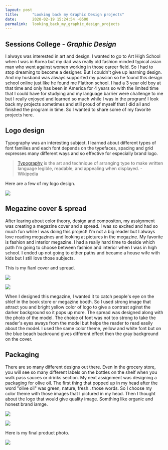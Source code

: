 ```yaml
---
layout: post
title:      "Looking back my Graphic Design projects"
date:       2020-02-19 15:24:54 -0500
permalink:  looking_back_my_graphic_design_projects
---
```


## Sessions College - *Graphic Design*
I always was interested in art and design. I wanted to go to Art High School when I was in Korea but my dad was really old fashion minded typical asian man who went against women working in those career field. So I had to stop dreaming to become a designer. But I couldn't give up learning design. And my husband was always supported my passion so he found this design school online just like he found me Flatiron school.
I had a 3 year old boy at that time and only has been in America for 4 years so with the limited time that I could have for studying and my language barrier were challenge to me but I really enjoyed and learned so much while I was in the program! I look back my projects sometimes and still proud of myself that I did all and finished the program in time. So I wanted to share some of my favorite projects here.

## Logo design
Typography was an interesting subject. I learned about different types of font families and each font depends on the typefaces, spacing and grid expresses many different ways and so effective for especially brand logo.

> [Typography](https://en.wikipedia.org/wiki/Typography) is the art and technique of arranging type to make written language legible, readable, and appealing when displayed.  - Wikipedia
> 

Here are a few of my logo design.

![](https://i.imgur.com/6hUwiul.gif)


## Megazine cover & spread
After learing about color theory, design and compositon, my assignment was creating a megazine cover and a spread. I was so excited and had so much fun while I was doing this project!
I'm not a big reader but I always love reading megazines and looking at pictures in the megazine. My favorite is fashion and interior megazine. I had a really hard time to deside which path I'm going to choose between fashion and interior when I was in high school. I ended up not going to either paths and became a house wife with kids but I still love those subjects. 

This is my fianl cover and spread.

![](https://i.imgur.com/ZLuqtAa.jpg)

![](https://i.imgur.com/tiFg9R8.jpg)

When I designed this megazine, I wanted it to catch people's eye on the shlef in the book store or megazine booth. So I used strong image that attract you and bright yellow color of logo to give a contrast aginst the darker background so it pops up more. The spread was designed along with the photo of the model. The choice of font was not too strong to take the reader's eyes aways from the model but helps the reader to read easily about the model. I used the same color theme, yellow and white font but on the blue beach backround gives different effect then the gray background on the cover. 

## Packaging
There are so many different designs out there. Even in the grocery store, you will see so many different labels on the bottles on the shelf when you walk pass sauces or drinks section. My next assignment was designing a packaging for olive oil. The first thing that popped up in my head after the word "olive oil" was green, nature, fresh.. those words. So I choose my color theme with those images that I pictured in my head. Then I thought about the logo that would give quality image. Somthing like organic and honest brand iamge. 

![](https://i.imgur.com/32MRBTv.jpg)

![](https://i.imgur.com/uHHsKss.jpg)

Here is my final product photo.

![](https://i.imgur.com/pIXpbsJ.jpg)


